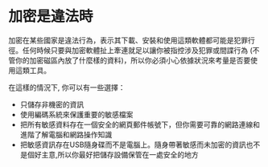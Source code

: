 [Title]: # (當加密是違)
[Difficulty]: # (進階)
[Order]: # (4)

# 加密是違法時

加密在某些國家是違法行為，表示其下載、安裝和使用這類軟體都可能是犯罪行徑。任何時候只要與加密軟體扯上牽連就足以讓你被指控涉及犯罪或間諜行為 (不管你的加密磁區內放了什麼樣的資料)，所以你必須小心依據狀況來考量是否要使用這類工具。

在這樣的情況下, 你可以有一些選擇：
* 只儲存非機密的資訊
* 使用編碼系統來保護重要的敏感檔案
* 把所有敏感資料存在一個安全的網頁郵件帳號下，但你需要可靠的網路連線和進階了解電腦和網路操作知識
* 把敏感資訊存在USB隨身碟而不是電腦上。隨身帶著敏感而未加密的資訊也不是個好主意,所以你最好把儲存設備保管在一處安全的地方